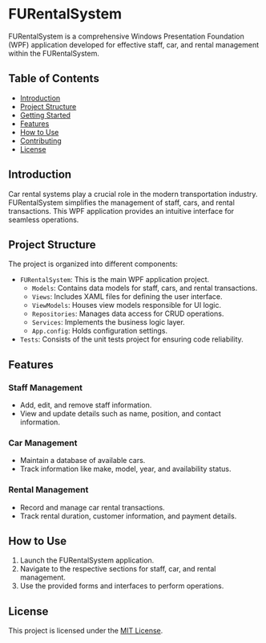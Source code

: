 # FURentalSystem

FURentalSystem is a comprehensive Windows Presentation Foundation (WPF) application developed for effective staff, car, and rental management within the FURentalSystem.

## Table of Contents

- [Introduction](#introduction)
- [Project Structure](#project-structure)
- [Getting Started](#getting-started)
- [Features](#features)
- [How to Use](#how-to-use)
- [Contributing](#contributing)
- [License](#license)

## Introduction

Car rental systems play a crucial role in the modern transportation industry. FURentalSystem simplifies the management of staff, cars, and rental transactions. This WPF application provides an intuitive interface for seamless operations.

## Project Structure

The project is organized into different components:

- `FURentalSystem`: This is the main WPF application project.
  - `Models`: Contains data models for staff, cars, and rental transactions.
  - `Views`: Includes XAML files for defining the user interface.
  - `ViewModels`: Houses view models responsible for UI logic.
  - `Repositories`: Manages data access for CRUD operations.
  - `Services`: Implements the business logic layer.
  - `App.config`: Holds configuration settings.
- `Tests`: Consists of the unit tests project for ensuring code reliability.



## Features

### Staff Management

- Add, edit, and remove staff information.
- View and update details such as name, position, and contact information.

### Car Management

- Maintain a database of available cars.
- Track information like make, model, year, and availability status.

### Rental Management

- Record and manage car rental transactions.
- Track rental duration, customer information, and payment details.

## How to Use

1. Launch the FURentalSystem application.
2. Navigate to the respective sections for staff, car, and rental management.
3. Use the provided forms and interfaces to perform operations.



## License

This project is licensed under the [MIT License](LICENSE).
